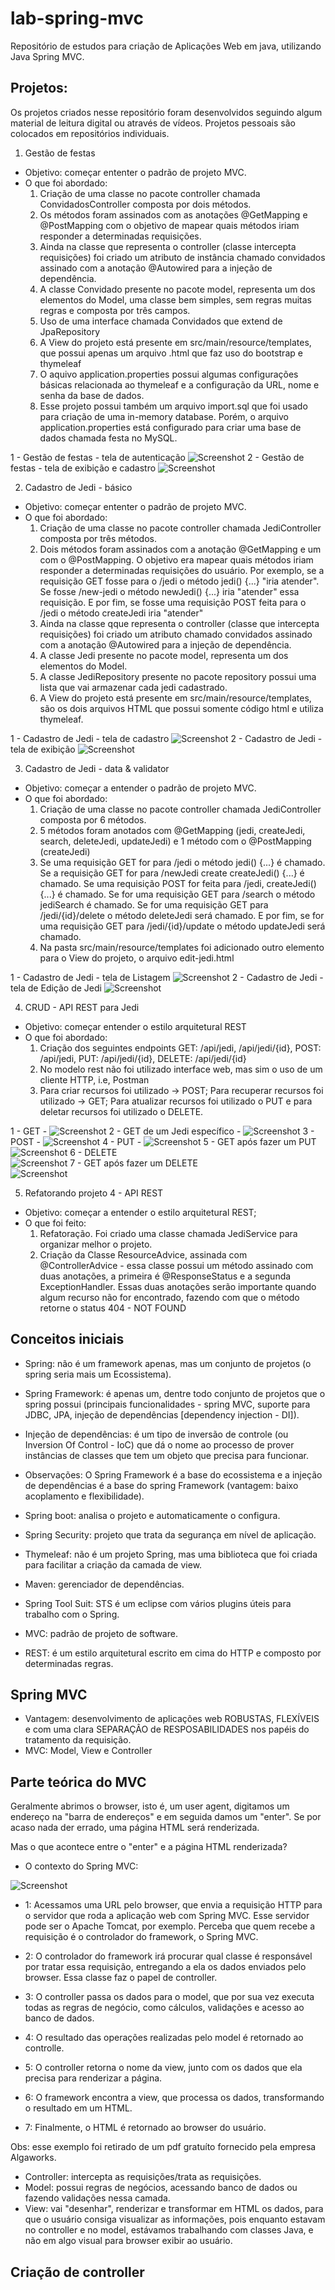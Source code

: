 # lab-spring-mvc
Repositório de estudos para criação de Aplicações Web em java, utilizando Java Spring MVC.

## Projetos:

Os projetos criados nesse repositório foram desenvolvidos seguindo algum material de leitura digital ou através de vídeos. Projetos pessoais são colocados em repositórios individuais. 

1. Gestão de festas

* Objetivo: começar ententer o padrão de projeto MVC.
* O que foi abordado: 
    1. Criação de uma classe no pacote controller chamada ConvidadosController composta por dois métodos.
    2. Os métodos foram assinados com as anotações @GetMapping e @PostMapping com o objetivo de mapear quais métodos iriam responder a determinadas requisições.
    3. Ainda na classe que representa o controller (classe intercepta requisições) foi criado um atributo de instância chamado convidados assinado com a anotação @Autowired para a injeção de dependência.
    4. A classe Convidado presente no pacote model, representa um dos elementos do Model, uma classe bem simples, sem regras muitas regras e composta por três campos.
    5. Uso de uma interface chamada Convidados que extend de JpaRepository
    6. A View do projeto está presente em src/main/resource/templates, que possui apenas um arquivo .html que faz uso do bootstrap e thymeleaf
    7. O aquivo application.properties possui algumas configurações básicas relacionada ao thymeleaf e a configuração da URL, nome e senha da base de dados.
    8. Esse projeto possui também um arquivo import.sql que foi usado para criação de uma in-memory database. Porém, o arquivo application.properties está configurado para criar uma base de dados chamada festa no MySQL.  

1 - Gestão de festas - tela de autenticação
![Screenshot](img/tela-autenticacao.png)
2 - Gestão de festas - tela de exibição e cadastro
![Screenshot](img/tela-cadastro-de-convidados.png)

2. Cadastro de Jedi - básico
* Objetivo: começar ententer o padrão de projeto MVC.
* O que foi abordado:
    1. Criação de uma classe no pacote controller chamada JediController composta por três métodos.
    2. Dois métodos foram assinados com a anotação @GetMapping e um com o @PostMapping. O objetivo era mapear quais métodos iriam responder a determinadas requisições do usuário. Por exemplo, se a requisição GET fosse para o /jedi o método jedi() {...} "iria atender". Se fosse /new-jedi o método newJedi() {...} iria "atender" essa requisição. E por fim, se fosse uma requisição POST feita para o /jedi o método createJedi iria "atender"
    3. Ainda na classe qque representa o controller (classe que intercepta requisições) foi criado um atributo chamado convidados assinado com a anotação @Autowired para a injeção de dependência.
    4. A classe Jedi presente no pacote model, representa um dos elementos do Model.
    5. A classe JediRepository presente no pacote repository possui uma lista que vai armazenar cada jedi cadastrado.
    6. A View do projeto está presente em src/main/resource/templates, são os dois arquivos HTML que possui somente código html e utiliza thymeleaf.

1 - Cadastro de Jedi - tela de cadastro
![Screenshot](img/jedi-cadastro.png)
2 - Cadastro de Jedi - tela de exibição
![Screenshot](img/jedi-exibicao.png)

3. Cadastro de Jedi - data & validator
* Objetivo: começar a entender o padrão de projeto MVC.
* O que foi abordado:
    1. Criação de uma classe no pacote controller chamada JediController composta por 6 métodos.
    2. 5 métodos foram anotados com @GetMapping (jedi, createJedi, search, deleteJedi, updateJedi) e 1 método com o @PostMapping (createJedi)
    3. Se uma requisição GET for para /jedi o método jedi() {...} é chamado. Se a requisição GET for para /newJedi create createJedi() {...} é chamado. Se uma requisição POST for feita para /jedi, createJedi() {...} é chamado. Se for uma requisição GET para /search o método jediSearch é chamado. Se for uma requisição GET para /jedi/{id}/delete o método deleteJedi será chamado. E por fim, se for uma requisição GET para /jedi/{id}/update o método updateJedi será chamado.
    4. Na pasta src/main/resource/templates foi adicionado outro elemento para o View do projeto, o arquivo edit-jedi.html

1 - Cadastro de Jedi - tela de Listagem
![Screenshot](img/interface-web-listagem.png)
2 - Cadastro de Jedi - tela de Edição de Jedi
![Screenshot](img/interface-web-edit.png)

4. CRUD - API REST para Jedi
* Objetivo: começar entender o estilo arquitetural REST
* O que foi abordado:
    1. Criação dos seguintes endpoints GET: /api/jedi, /api/jedi/{id}, POST: /api/jedi, PUT: /api/jedi/{id}, DELETE: /api/jedi/{id}
    2. No modelo rest não foi utilizado interface web, mas sim o uso de um cliente HTTP, i.e, Postman
    3. Para criar recursos foi utilizado -> POST; Para recuperar recursos foi utilizado -> GET; Para atualizar recursos foi utilizado o PUT e para deletar recursos foi utilizado o DELETE.


1 - GET - 
![Screenshot](img/GET.png)
2 - GET de um Jedi específico - 
![Screenshot](img/GET-com-id.png)
3 - POST - 
![Screenshot](img/POST.png)
4 - PUT - 
![Screenshot](img/PUT.png)
5 - GET após fazer um PUT 
![Screenshot](img/GET-apos-PUT.png)
6 - DELETE  
![Screenshot](img/DELETE.png)
7 - GET após fazer um DELETE  
![Screenshot](img/GET-apos-DELETE.png)

5. Refatorando projeto 4 - API REST
* Objetivo: começar a entender o estilo arquitetural REST;
* O que foi feito:
    1. Refatoração. Foi criado uma classe chamada JediService para organizar melhor o projeto. 
    2. Criação da Classe ResourceAdvice, assinada com @ControllerAdvice - essa classe possui um método assinado com duas anotações, a primeira é @ResponseStatus e a segunda ExceptionHandler. Essas duas anotações serão importante quando algum recurso não for encontrado, fazendo com que o método retorne o status 404 - NOT FOUND

## Conceitos iniciais

- Spring: não é um framework apenas, mas um conjunto de projetos (o spring seria mais um Ecossistema).
- Spring Framework: é apenas um, dentre todo conjunto de projetos que o spring possui (principais funcionalidades - spring MVC, suporte para JDBC, JPA, injeção de dependências [dependency injection - DI]).
- Injeção de dependências: é um tipo de inversão de controle (ou Inversion Of Control - IoC) que dá o nome ao processo de prover instâncias de classes que tem um objeto que precisa para funcionar.
- Observações: O Spring Framework é a base do ecossistema e a injeção de dependências é a base do spring Framework (vantagem: baixo acoplamento e flexibilidade).
- Spring boot: analisa o projeto e automaticamente o configura.
- Spring Security: projeto que trata da segurança em nível de aplicação.
- Thymeleaf: não é um projeto Spring, mas uma biblioteca que foi criada para facilitar a criação da camada de view.

- Maven: gerenciador de dependências.
- Spring Tool Suit: STS é um eclipse com vários plugins úteis para trabalho com o Spring.
- MVC: padrão de projeto de software.
- REST: é um estilo arquitetural escrito em cima do HTTP e composto por determinadas regras.

## Spring MVC

- Vantagem: desenvolvimento de aplicações web ROBUSTAS, FLEXÍVEIS e com uma clara SEPARAÇÂO de RESPOSABILIDADES nos papéis do tratamento da requisição.
- MVC: Model, View e Controller

## Parte teórica do MVC

Geralmente abrimos o browser, isto é, um user agent, digitamos um endereço na "barra de endereços" e em seguida damos um "enter". Se por acaso nada der errado, uma página HTML será renderizada.

Mas o que acontece entre o "enter" e a página HTML renderizada?

- O contexto do Spring MVC:

![Screenshot](img/mvc.png)

- 1: Acessamos uma URL pelo browser, que envia a requisição HTTP para o servidor que roda a aplicação web com Spring MVC. Esse servidor pode ser o Apache Tomcat, por exemplo. Perceba que quem recebe a requisição é o controlador do framework, o Spring MVC.

- 2: O controlador do framework irá procurar qual classe é responsável por tratar essa requisição, entregando a ela os dados enviados pelo browser. Essa classe faz o papel de controller.

- 3: O controller passa os dados para o model, que por sua vez executa todas as regras de negócio, como cálculos, validações e acesso ao banco de dados.

- 4: O resultado das operações realizadas pelo model é retornado ao controlle.

- 5: O controller retorna o nome da view, junto com os dados que ela precisa para renderizar a página.

- 6: O framework encontra a view, que processa os dados, transformando o resultado em um HTML.

- 7: Finalmente, o HTML é retornado ao browser do usuário.

Obs: esse exemplo foi retirado de um pdf gratuíto fornecido pela empresa Algaworks.

- Controller: intercepta as requisições/trata as requisições.
- Model: possui regras de negócios, acessando banco de dados ou fazendo validações nessa camada.  
- View: vai "desenhar", renderizar e transformar em HTML os dados, para que o usuário consiga visualizar as informações, pois enquanto estavam no controller e no model, estávamos trabalhando com classes Java, e não em algo visual para browser exibir ao usuário.

## Criação de controller 

